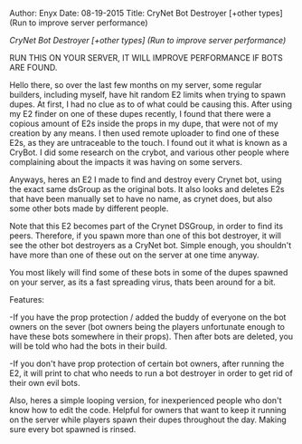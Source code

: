 Author: Enyx
Date: 08-19-2015
Title: CryNet Bot Destroyer [+other types] (Run to improve server performance)

*CryNet Bot Destroyer [+other types] (Run to improve server performance)*

RUN THIS ON YOUR SERVER, IT WILL IMPROVE PERFORMANCE IF BOTS ARE FOUND.

Hello there,
so over the last few months on my server, some regular builders, including myself, have hit random E2 limits when trying to spawn dupes. At first, I had no clue as to of what could be causing this. After using my E2 finder on one of these dupes recently, I found that there were a copious amount of E2s inside the props in my dupe, that were not of my creation by any means. I then used remote uploader to find one of these E2s, as they are untraceable to the touch. I found out it what is known as a CryBot. I did some research on the crybot, and various other people where complaining about the impacts it was having on some servers.

Anyways, heres an E2 I made to find and destroy every Crynet bot, using the exact same dsGroup as the original bots. It also looks and deletes E2s that have been manually set to have no name, as crynet does, but also some other bots made by different people.

Note that this E2 becomes part of the Crynet DSGroup, in order to find its peers. Therefore, if you spawn more than one of this bot destroyer, it will see the other bot destroyers as a CryNet bot. Simple enough, you shouldn't have more than one of these out on the server at one time anyway.

You most likely will find some of these bots in some of the dupes spawned on your server, as its a fast spreading virus, thats been around for a bit.

Features:

-If you have the prop protection / added the buddy of everyone on the bot owners on the sever (bot owners being the players unfortunate enough to have these bots somewhere in their props). Then after bots are deleted, you will be told who had the bots in their build.

-If you don't have prop protection of certain bot owners, after running the E2, it will print to chat who needs to run a bot destroyer in order to get rid of their own evil bots.


Also, heres a simple looping version, for inexperienced people who don't know how to edit the code. Helpful for owners that want to keep it running on the server while players spawn their dupes throughout the day. Making sure every bot spawned is rinsed.